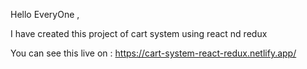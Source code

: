 Hello EveryOne ,

I have created this project of cart system using react nd redux 

You can see this live on  :  https://cart-system-react-redux.netlify.app/